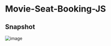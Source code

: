 # Movie-Seat-Booking-JS

## Snapshot

![image](https://user-images.githubusercontent.com/44171601/141688936-7a01d166-bb9f-46b8-abe8-2a48380ee290.png)
